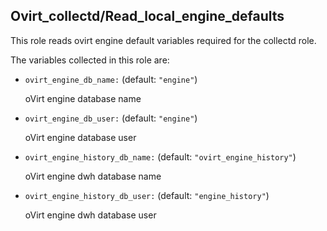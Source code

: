 ## Ovirt_collectd/Read_local_engine_defaults

This role reads ovirt engine default variables required for the collectd role.

The variables collected in this role are:

- `ovirt_engine_db_name:` (default: `"engine"`)

   oVirt engine database name

- `ovirt_engine_db_user:` (default: `"engine"`)

   oVirt engine database user

- `ovirt_engine_history_db_name:` (default: `"ovirt_engine_history"`)

   oVirt engine dwh database name

- `ovirt_engine_history_db_user:` (default: `"engine_history"`)

   oVirt engine dwh database user


